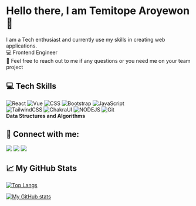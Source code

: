 # Hello there, I am Temitope Aroyewon :man:
I am a Tech enthusiast and currently use my skills in creating web applications.\
:computer: Frontend Engineer\
:loudspeaker: Feel free to reach out to me if any questions or you need me on your team project

## :computer: Tech Skills 
![React](https://img.shields.io/badge/React-20232A?style=for-the-badge&logo=react&logoColor=61DAFB)
![Vue](https://img.shields.io/badge/Vue-4FC08D?style=for-the-badge&logo=vue.js&logoColor=white)
![CSS](https://img.shields.io/badge/CSS3-1572B6?style=for-the-badge&logo=css3&logoColor=white)
![Bootstrap](https://img.shields.io/badge/Bootstrap-563D7C?style=for-the-badge&logo=bootstrap&logoColor=white)
![JavaScript](https://img.shields.io/badge/JavaScript-323330?style=for-the-badge&logo=javascript&logoColor=F7DF1E)\
![TailwindCSS](https://img.shields.io/badge/TailwindCSS-47A248?style=for-the-badge&logo=tailwindcss&logoColor=white)
![ChakraUI](https://img.shields.io/badge/Chakraui-47A248?style=for-the-badge&logo=chakraui&logoColor=white)
![NODEJS](https://img.shields.io/badge/NODEJS-339933?style=for-the-badge&logo=node.js&logoColor=white)
![Git](https://img.shields.io/badge/Git-F05032?style=for-the-badge&logo=git&logoColor=white) </br>
**Data Structures and Algorithms**

## :iphone: Connect with me: 
<a href='mailto:aroyewontope@gmail.com'><img src='https://img.shields.io/badge/Gmail-D14836?style=for-the-badge&logo=gmail&logoColor=white' /></a>
<a href='https://www.linkedin.com/in/aroyewon-temitope/'><img src='https://img.shields.io/badge/LinkedIn-0077B5?style=for-the-badge&logo=linkedin&logoColor=white' /></a> 
<a href='https://twitter.com/aroyewon'><img src='https://img.shields.io/badge/Twitter-1DA1F2?style=for-the-badge&logo=twitter&logoColor=white' /></a>

## &#x1f4c8; My GitHub Stats

[![Top Langs](https://github-readme-stats.vercel.app/api/top-langs/?username=Temitope3665&layout=compact&theme=synthwave)](https://github.com/anuraghazra/github-readme-stats)

[![My GitHub stats](https://github-readme-stats.vercel.app/api?username=Temitope3665&count_private=true&theme=synthwave)](https://github.com/anuraghazra/github-readme-stats)
